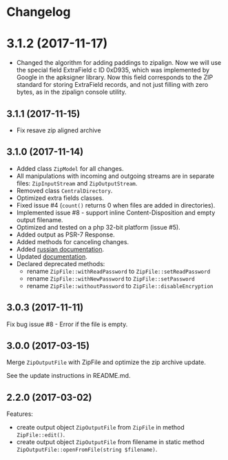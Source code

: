 # Changelog

# 3.1.2 (2017-11-17)
- Changed the algorithm for adding paddings to zipalign. 
  Now we will use the special field ExtraField c ID 0xD935, 
  which was implemented by Google in the apksigner library. 
  Now this field corresponds to the ZIP standard for storing 
  ExtraField records, and not just filling with zero bytes, 
  as in the zipalign console utility.

## 3.1.1 (2017-11-15)
- Fix resave zip aligned archive

## 3.1.0 (2017-11-14)
- Added class `ZipModel` for all changes.
- All manipulations with incoming and outgoing streams are in separate files: `ZipInputStream` and `ZipOutputStream`.
- Removed class `CentralDirectory`.
- Optimized extra fields classes.
- Fixed issue #4 (`count()` returns 0 when files are added in directories).
- Implemented issue #8 - support inline Content-Disposition and empty output filename.
- Optimized and tested on a php 32-bit platform (issue #5).
- Added output as PSR-7 Response.
- Added methods for canceling changes.
- Added [russian documentation](README.RU.md).
- Updated [documentation](README.md).
- Declared deprecated methods:
  + rename `ZipFile::withReadPassword` to `ZipFile::setReadPassword`
  + rename `ZipFile::withNewPassword` to `ZipFile::setPassword`
  + rename `ZipFile::withoutPassword` to `ZipFile::disableEncryption`

## 3.0.3 (2017-11-11)
Fix bug issue #8 - Error if the file is empty.

## 3.0.0 (2017-03-15)
Merge `ZipOutputFile` with ZipFile and optimize the zip archive update.

See the update instructions in README.md.

## 2.2.0 (2017-03-02)
Features:
  - create output object `ZipOutputFile` from `ZipFile` in method `ZipFile::edit()`.
  - create output object `ZipOutputFile` from filename in static method `ZipOutputFile::openFromFile(string $filename)`.